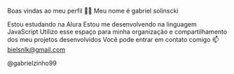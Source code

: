 Boas vindas ao meu perfil 💙💙
Meu nome é gabriel solinscki

Estou estudando na Alura
Estou me desenvolvendo na linguagem JavaScript
Utilizo esse espaço para minha organização e compartilhamento dos meu projetos desenvolvidos
Você pode entrar em contato comigo 📫
bielsnlk@gmail.com

@gabrielzinho99
